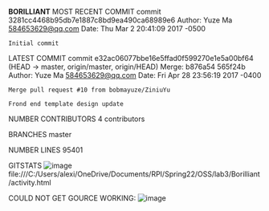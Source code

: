 **BORILLIANT**
MOST RECENT COMMIT
commit 3281cc4468b95db7e1887c8bd9ea490ca68989e6
Author: Yuze Ma <584653629@qq.com>
Date:   Thu Mar 2 20:41:09 2017 -0500

    Initial commit

LATEST COMMIT
commit e32ac06077bbe16e5ffad0f599270e1e5a00bf64 (HEAD -> master, origin/master, origin/HEAD)
Merge: b876a54 565f24b
Author: Yuze Ma <584653629@qq.com>
Date:   Fri Apr 28 23:56:19 2017 -0400

    Merge pull request #10 from bobmayuze/ZiniuYu

    Frond end template design update

NUMBER CONTRIBUTORS
4 contributors

BRANCHES
master

NUMBER LINES
95401

GITSTATS
![image](https://user-images.githubusercontent.com/48782723/151601680-4e8bfec0-595f-460c-b503-47882b395ed3.png)
file:///C:/Users/alexi/OneDrive/Documents/RPI/Spring22/OSS/lab3/Borilliant/activity.html

COULD NOT GET GOURCE WORKING:
![image](https://user-images.githubusercontent.com/48782723/151603899-dcdd4d71-3667-4bec-ad2c-208747c3eb02.png)

